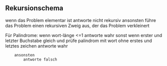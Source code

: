 ## Rekursionschema 

wenn das Problem elementar ist
    antworte nicht rekursiv
ansonsten
    führe das Problem einen rekursiven Zweig aus,
    der das Problem verkleinert


Für Palindrome:
    wenn wort-länge <=1
        antworte wahr
    sonst
        wenn erster und letzter Buchstabe gleich
            und prüfe palindrom mit wort ohne erstes und letztes zeichen
            antworte wahr
        
        ansonsten
            antworte falsch